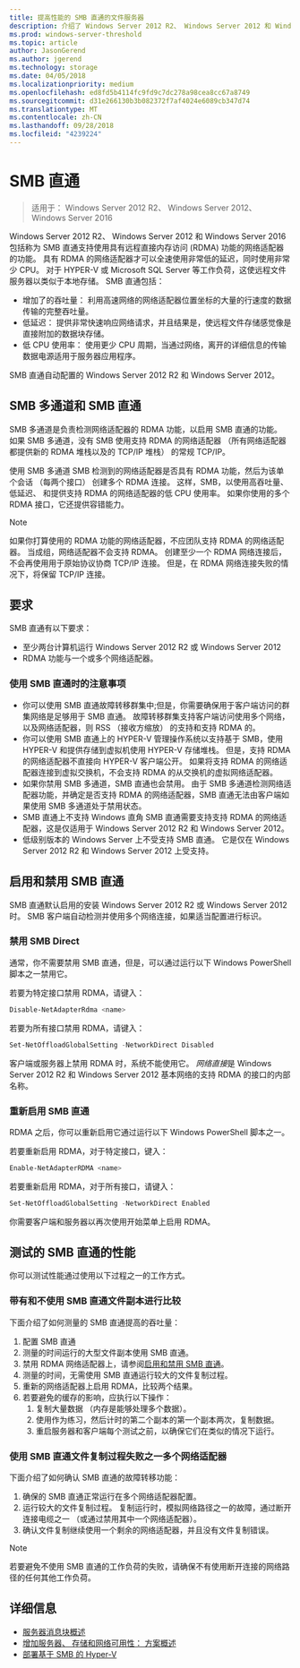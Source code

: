 ```yaml
---
title: 提高性能的 SMB 直通的文件服务器
description: 介绍了 Windows Server 2012 R2、 Windows Server 2012 和 Windows Server 2016 中的 SMB 直通功能。
ms.prod: windows-server-threshold
ms.topic: article
author: JasonGerend
ms.author: jgerend
ms.technology: storage
ms.date: 04/05/2018
ms.localizationpriority: medium
ms.openlocfilehash: ed8fd5b4114fc9fd9c7dc278a98cea8cc67a8749
ms.sourcegitcommit: d31e266130b3b082372f7af4024e6089cb347d74
ms.translationtype: MT
ms.contentlocale: zh-CN
ms.lasthandoff: 09/28/2018
ms.locfileid: "4239224"
---
```

# SMB 直通

>适用于： Windows Server 2012 R2、 Windows Server 2012、 Windows Server 2016

Windows Server 2012 R2、 Windows Server 2012 和 Windows Server 2016 包括称为 SMB 直通支持使用具有远程直接内存访问 (RDMA) 功能的网络适配器的功能。 具有 RDMA 的网络适配器才可以全速使用非常低的延迟，同时使用非常少 CPU。 对于 HYPER-V 或 Microsoft SQL Server 等工作负荷，这使远程文件服务器以类似于本地存储。 SMB 直通包括：

- 增加了的吞吐量： 利用高速网络的网络适配器位置坐标的大量的行速度的数据传输的完整吞吐量。
- 低延迟： 提供非常快速响应网络请求，并且结果是，使远程文件存储感觉像是直接附加的数据块存储。
- 低 CPU 使用率： 使用更少 CPU 周期，当通过网络，离开的详细信息的传输数据电源适用于服务器应用程序。

SMB 直通自动配置的 Windows Server 2012 R2 和 Windows Server 2012。

## SMB 多通道和 SMB 直通

SMB 多通道是负责检测网络适配器的 RDMA 功能，以启用 SMB 直通的功能。 如果 SMB 多通道，没有 SMB 使用支持 RDMA 的网络适配器 （所有网络适配器都提供新的 RDMA 堆栈以及的 TCP/IP 堆栈） 的常规 TCP/IP。

使用 SMB 多通道 SMB 检测到的网络适配器是否具有 RDMA 功能，然后为该单个会话 （每两个接口） 创建多个 RDMA 连接。 这样，SMB，以使用高吞吐量、 低延迟、 和提供支持 RDMA 的网络适配器的低 CPU 使用率。 如果你使用的多个 RDMA 接口，它还提供容错能力。

>[!NOTE]
>如果你打算使用的 RDMA 功能的网络适配器，不应团队支持 RDMA 的网络适配器。 当成组，网络适配器不会支持 RDMA。
>创建至少一个 RDMA 网络连接后，不会再使用用于原始协议协商 TCP/IP 连接。 但是，在 RDMA 网络连接失败的情况下，将保留 TCP/IP 连接。

## 要求

SMB 直通有以下要求：

- 至少两台计算机运行 Windows Server 2012 R2 或 Windows Server 2012
- RDMA 功能与一个或多个网络适配器。

### 使用 SMB 直通时的注意事项

- 你可以使用 SMB 直通故障转移群集中;但是，你需要确保用于客户端访问的群集网络是足够用于 SMB 直通。 故障转移群集支持客户端访问使用多个网络，以及网络适配器，则 RSS （接收方缩放） 的支持和支持 RDMA 的。
- 你可以使用 SMB 直通上的 HYPER-V 管理操作系统以支持基于 SMB，使用 HYPER-V 和提供存储到虚拟机使用 HYPER-V 存储堆栈。 但是，支持 RDMA 的网络适配器不直接向 HYPER-V 客户端公开。 如果将支持 RDMA 的网络适配器连接到虚拟交换机，不会支持 RDMA 的从交换机的虚拟网络适配器。
- 如果你禁用 SMB 多通道，SMB 直通也会禁用。 由于 SMB 多通道检测网络适配器功能，并确定是否支持 RDMA 的网络适配器，SMB 直通无法由客户端如果使用 SMB 多通道处于禁用状态。
- SMB 直通上不支持 Windows 直角 SMB 直通需要支持支持 RDMA 的网络适配器，这是仅适用于 Windows Server 2012 R2 和 Windows Server 2012。
- 低级别版本的 Windows Server 上不受支持 SMB 直通。 它是仅在 Windows Server 2012 R2 和 Windows Server 2012 上受支持。

## 启用和禁用 SMB 直通

SMB 直通默认启用的安装 Windows Server 2012 R2 或 Windows Server 2012 时。 SMB 客户端自动检测并使用多个网络连接，如果适当配置进行标识。

### 禁用 SMB Direct

通常，你不需要禁用 SMB 直通，但是，可以通过运行以下 Windows PowerShell 脚本之一禁用它。

若要为特定接口禁用 RDMA，请键入：

```PowerShell
Disable-NetAdapterRdma <name>
```

若要为所有接口禁用 RDMA，请键入：

```PowerShell
Set-NetOffloadGlobalSetting -NetworkDirect Disabled
```

客户端或服务器上禁用 RDMA 时，系统不能使用它。 *网络直接*是 Windows Server 2012 R2 和 Windows Server 2012 基本网络的支持 RDMA 的接口的内部名称。

### 重新启用 SMB 直通

RDMA 之后，你可以重新启用它通过运行以下 Windows PowerShell 脚本之一。

若要重新启用 RDMA，对于特定接口，键入：

```PowerShell
Enable-NetAdapterRDMA <name>
```

若要重新启用 RDMA，对于所有接口，请键入：

```PowerShell
Set-NetOffloadGlobalSetting -NetworkDirect Enabled
```

你需要客户端和服务器以再次使用开始菜单上启用 RDMA。

## 测试的 SMB 直通的性能

你可以测试性能通过使用以下过程之一的工作方式。

### 带有和不使用 SMB 直通文件副本进行比较

下面介绍了如何测量的 SMB 直通提高的吞吐量：

1. 配置 SMB 直通
2. 测量的时间运行的大型文件副本使用 SMB 直通。
3. 禁用 RDMA 网络适配器上，请参阅[启用和禁用 SMB 直通](#enabling-and-disabling-smb-direct)。
4. 测量的时间，无需使用 SMB 直通运行较大的文件复制过程。
5. 重新的网络适配器上启用 RDMA，比较两个结果。
6. 若要避免的缓存的影响，应执行以下操作：
    1. 复制大量数据 （内存是能够处理多个数据）。
    2. 使用作为练习，然后计时的第二个副本的第一个副本两次，复制数据。
    3. 重启服务器和客户端每个测试之前，以确保它们在类似的情况下运行。

### 使用 SMB 直通文件复制过程失败之一多个网络适配器

下面介绍了如何确认 SMB 直通的故障转移功能：

1. 确保的 SMB 直通正常运行在多个网络适配器配置。
2. 运行较大的文件复制过程。 复制运行时，模拟网络路径之一的故障，通过断开连接电缆之一 （或通过禁用其中一个网络适配器）。
3. 确认文件复制继续使用一个剩余的网络适配器，并且没有文件复制错误。

>[!NOTE]
>若要避免不使用 SMB 直通的工作负荷的失败，请确保不有使用断开连接的网络路径的任何其他工作负荷。

## 详细信息

- [服务器消息块概述](file-server-smb-overview.md)
- [增加服务器、 存储和网络可用性： 方案概述](<https://docs.microsoft.com/previous-versions/windows/it-pro/windows-server-2012-r2-and-2012/hh831437(v%3dws.11)>)
- [部署基于 SMB 的 Hyper-V](<https://docs.microsoft.com/previous-versions/windows/it-pro/windows-server-2012-r2-and-2012/jj134187(v%3dws.11)>)
